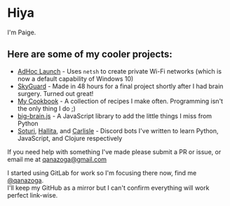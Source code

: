 # Hiya

I'm Paige.

## Here are some of my cooler projects:
- [AdHoc Launch](https://github.com/qanazoga/AdHocLaunch) - Uses `netsh` to create private Wi-Fi networks (which is now a default capability of Windows 10)
- [SkyGuard](https://github.com/qanazoga/SkyGuard) - Made in 48 hours for a final project shortly after I had brain surgery. Turned out great!
- [My Cookbook](https://qanazoga.com/cookbook) - A collection of recipes I make often. Programming isn't the only thing I do ;)
- [big-brain.js](https://github.com/qanazoga/big-brain.js) - A JavaScript library to add the little things I miss from Python
- [Soturi](https://github.com/qanazoga/soturi), [Hallita](https://github.com/qanazoga/hallita), and [Carlisle](https://github.com/qanazoga/carlisle-bot) - Discord bots I've written to learn Python, JavaScript, and Clojure respectively  

If you need help with something I've made please submit a PR or issue, or email me at qanazoga@gmail.com


I started using GitLab for work so I'm focusing there now, find me [@qanazoga](https://gitlab.com/qanazoga).  
I'll keep my GitHub as a mirror but I can't confirm everything will work perfect link-wise.
